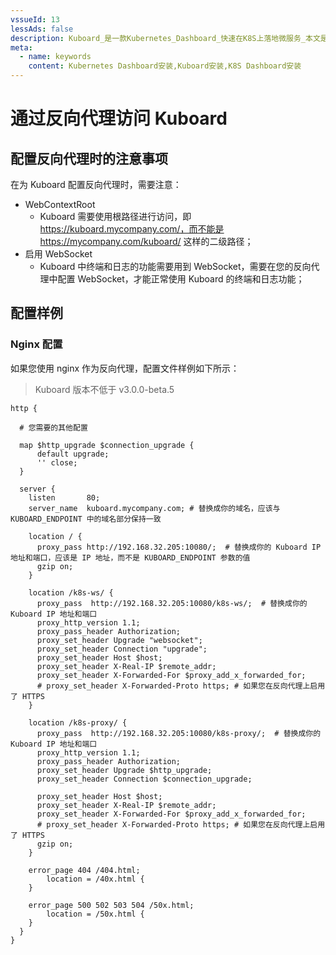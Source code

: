 ```yaml
---
vssueId: 13
lessAds: false
description: Kuboard_是一款Kubernetes_Dashboard_快速在K8S上落地微服务_本文是Kuboard的安装手册_包括安装Kuboard的前提条件_与Kubernetes的版本兼容性_安装步骤_以及完成安装后如何访问Kuboard界面。
meta:
  - name: keywords
    content: Kubernetes Dashboard安装,Kuboard安装,K8S Dashboard安装
---
```


# 通过反向代理访问 Kuboard

<AdSenseTitle/>


## 配置反向代理时的注意事项

在为 Kuboard 配置反向代理时，需要注意：
* WebContextRoot
  * Kuboard 需要使用根路径进行访问，即 https://kuboard.mycompany.com/，而不能是 https://mycompany.com/kuboard/ 这样的二级路径；
* 启用 WebSocket
  * Kuboard 中终端和日志的功能需要用到 WebSocket，需要在您的反向代理中配置 WebSocket，才能正常使用 Kuboard 的终端和日志功能；
<!-- * PassHeader
  * Kuboard v3 的 Portforward <Badge>v3.0.0</Badge> 功能需要用到 SPDY 协议，需要您的反向代理能够支持此协议，并将 Upgrade,Connection,Authorization 这几个 Header 传递给 Kuboard。 -->

## 配置样例

### Nginx 配置

如果您使用 nginx 作为反向代理，配置文件样例如下所示：
> Kuboard 版本不低于 v3.0.0-beta.5

``` nginx {5-8,14,15,19,22,23,31,32,34,35,36}
http {

  # 您需要的其他配置

  map $http_upgrade $connection_upgrade {
      default upgrade;
      '' close;
  }

  server {
    listen       80; 
    server_name  kuboard.mycompany.com; # 替换成你的域名，应该与 KUBOARD_ENDPOINT 中的域名部分保持一致

    location / {
      proxy_pass http://192.168.32.205:10080/;  # 替换成你的 Kuboard IP 地址和端口，应该是 IP 地址，而不是 KUBOARD_ENDPOINT 参数的值
      gzip on;
    }

    location /k8s-ws/ {
      proxy_pass  http://192.168.32.205:10080/k8s-ws/;  # 替换成你的 Kuboard IP 地址和端口
      proxy_http_version 1.1;
      proxy_pass_header Authorization;
      proxy_set_header Upgrade "websocket";
      proxy_set_header Connection "upgrade";
      proxy_set_header Host $host;
      proxy_set_header X-Real-IP $remote_addr;
      proxy_set_header X-Forwarded-For $proxy_add_x_forwarded_for;
      # proxy_set_header X-Forwarded-Proto https; # 如果您在反向代理上启用了 HTTPS
    }

    location /k8s-proxy/ {
      proxy_pass  http://192.168.32.205:10080/k8s-proxy/;  # 替换成你的 Kuboard IP 地址和端口
      proxy_http_version 1.1;
      proxy_pass_header Authorization;
      proxy_set_header Upgrade $http_upgrade;
      proxy_set_header Connection $connection_upgrade;

      proxy_set_header Host $host;
      proxy_set_header X-Real-IP $remote_addr;
      proxy_set_header X-Forwarded-For $proxy_add_x_forwarded_for;
      # proxy_set_header X-Forwarded-Proto https; # 如果您在反向代理上启用了 HTTPS
      gzip on;
    }

    error_page 404 /404.html;
        location = /40x.html {
    }

    error_page 500 502 503 504 /50x.html;
        location = /50x.html {
    }
  }
}
```
